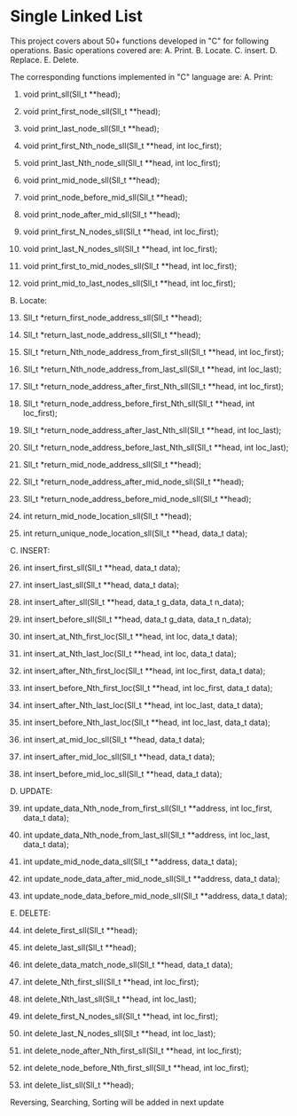 # Single Linked List
This project covers about 50+ functions developed in "C" for following operations.
Basic operations covered are:
A. Print.
B. Locate.
C. insert.
D. Replace.
E. Delete.

The corresponding functions implemented in "C" language are:
A. Print:
1. void print_sll(Sll_t **head);

2. void print_first_node_sll(Sll_t **head);

3. void print_last_node_sll(Sll_t **head);

4. void print_first_Nth_node_sll(Sll_t **head, int loc_first);

5. void print_last_Nth_node_sll(Sll_t **head, int loc_first);

6. void print_mid_node_sll(Sll_t **head);

7. void print_node_before_mid_sll(Sll_t **head);

8. void print_node_after_mid_sll(Sll_t **head);

9. void print_first_N_nodes_sll(Sll_t **head, int loc_first);

10. void print_last_N_nodes_sll(Sll_t **head, int loc_first);

11. void print_first_to_mid_nodes_sll(Sll_t **head, int loc_first);

12. void print_mid_to_last_nodes_sll(Sll_t **head, int loc_first);

B. Locate:

13. Sll_t *return_first_node_address_sll(Sll_t **head);

14. Sll_t *return_last_node_address_sll(Sll_t **head);

15. Sll_t *return_Nth_node_address_from_first_sll(Sll_t **head, int loc_first);

16. Sll_t *return_Nth_node_address_from_last_sll(Sll_t **head, int loc_last);

17. Sll_t *return_node_address_after_first_Nth_sll(Sll_t **head, int loc_first);

18. Sll_t *return_node_address_before_first_Nth_sll(Sll_t **head, int loc_first);

19. Sll_t *return_node_address_after_last_Nth_sll(Sll_t **head, int loc_last);

20. Sll_t *return_node_address_before_last_Nth_sll(Sll_t **head, int loc_last);

21. Sll_t *return_mid_node_address_sll(Sll_t **head);

22. Sll_t *return_node_address_after_mid_node_sll(Sll_t **head);

23. Sll_t *return_node_address_before_mid_node_sll(Sll_t **head);

24. int return_mid_node_location_sll(Sll_t **head);

25. int return_unique_node_location_sll(Sll_t **head, data_t data);

C. INSERT:

26. int insert_first_sll(Sll_t **head, data_t data);

27. int insert_last_sll(Sll_t **head, data_t data);

28. int insert_after_sll(Sll_t **head, data_t g_data, data_t n_data);

29. int insert_before_sll(Sll_t **head, data_t g_data, data_t n_data);

30. int insert_at_Nth_first_loc(Sll_t **head, int loc, data_t data);

31. int insert_at_Nth_last_loc(Sll_t **head, int loc, data_t data);

32. int insert_after_Nth_first_loc(Sll_t **head, int loc_first, data_t data);

33. int insert_before_Nth_first_loc(Sll_t **head, int loc_first, data_t data);

34. int insert_after_Nth_last_loc(Sll_t **head, int loc_last, data_t data);

35. int insert_before_Nth_last_loc(Sll_t **head, int loc_last, data_t data);

36. int insert_at_mid_loc_sll(Sll_t **head, data_t data);

37. int insert_after_mid_loc_sll(Sll_t **head, data_t data);

38. int insert_before_mid_loc_sll(Sll_t **head, data_t data);

D. UPDATE:

39. int update_data_Nth_node_from_first_sll(Sll_t **address, int loc_first, data_t data);

40. int update_data_Nth_node_from_last_sll(Sll_t **address, int loc_last, data_t data);

41. int update_mid_node_data_sll(Sll_t **address, data_t data);

42. int update_node_data_after_mid_node_sll(Sll_t **address, data_t data);

43. int update_node_data_before_mid_node_sll(Sll_t **address, data_t data);

E. DELETE:

44. int delete_first_sll(Sll_t **head);

45. int delete_last_sll(Sll_t **head);

46. int delete_data_match_node_sll(Sll_t **head, data_t data);

47. int delete_Nth_first_sll(Sll_t **head, int loc_first);

48. int delete_Nth_last_sll(Sll_t **head, int loc_last);

49. int delete_first_N_nodes_sll(Sll_t **head, int loc_first);

50. int delete_last_N_nodes_sll(Sll_t **head, int loc_last);

51. int delete_node_after_Nth_first_sll(Sll_t **head, int loc_first);

52. int delete_node_before_Nth_first_sll(Sll_t **head, int loc_first);

53. int delete_list_sll(Sll_t **head);

Reversing, Searching, Sorting will be added in next update
